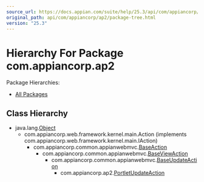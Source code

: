 ```yaml
---
source_url: https://docs.appian.com/suite/help/25.3/api/com/appiancorp/ap2/package-tree.html
original_path: api/com/appiancorp/ap2/package-tree.html
version: "25.3"
---
```


# Hierarchy For Package com.appiancorp.ap2

Package Hierarchies:

-   [All Packages](../../../overview-tree.html)

## Class Hierarchy

-   java.lang.[Object](https://docs.oracle.com/en/java/javase/17/docs/api/java.base/java/lang/Object.html "class or interface in java.lang")
    -   com.appiancorp.web.framework.kernel.main.Action (implements com.appiancorp.web.framework.kernel.main.IAction)
        -   com.appiancorp.common.appianwebmvc.[BaseAction](../common/appianwebmvc/BaseAction.html "class in com.appiancorp.common.appianwebmvc")
            -   com.appiancorp.common.appianwebmvc.[BaseViewAction](../common/appianwebmvc/BaseViewAction.html "class in com.appiancorp.common.appianwebmvc")
                -   com.appiancorp.common.appianwebmvc.[BaseUpdateAction](../common/appianwebmvc/BaseUpdateAction.html "class in com.appiancorp.common.appianwebmvc")
                    -   com.appiancorp.ap2.[PortletUpdateAction](PortletUpdateAction.html "class in com.appiancorp.ap2")